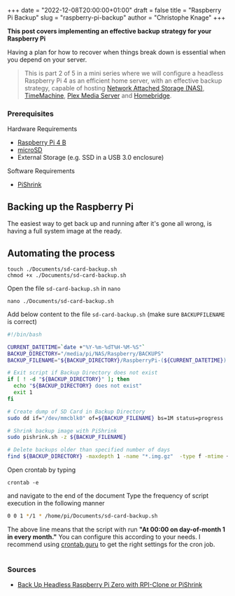 +++
date = "2022-12-08T20:00:00+01:00"
draft = false
title = "Raspberry Pi Backup"
slug = "raspberry-pi-backup"
author = "Christophe Knage"
+++

**This post covers implementing an effective backup strategy for your Raspberry Pi**

Having a plan for how to recover when things break down is essential when you depend on your server.

> This is part 2 of 5 in a mini series where we will configure a headless Raspberry Pi 4 as an efficient home server, with an effective backup strategy, capable of hosting [Network Attached Storage (NAS)](https://en.wikipedia.org/wiki/Network-attached_storage), [TimeMachine](https://support.apple.com/en-gb/HT201250), [Plex Media Server](https://www.plex.tv) and [Homebridge](https://homebridge.io).

### Prerequisites

Hardware Requirements
- [Raspberry Pi 4 B](https://www.raspberrypi.com/products/raspberry-pi-4-model-b/)
- [microSD](https://www.raspberrypi.com/documentation/computers/getting-started.html#sd-cards)
- External Storage (e.g. SSD in a USB 3.0 enclosure)

Software Requirements
- [PiShrink](https://github.com/Drewsif/PiShrink)

## Backing up the Raspberry Pi

The easiest way to get back up and running after it's gone all wrong, is having a full system image at the ready.

## Automating the process


```console
touch ./Documents/sd-card-backup.sh
chmod +x ./Documents/sd-card-backup.sh
```

Open the file `sd-card-backup.sh` in `nano`

```console
nano ./Documents/sd-card-backup.sh
```

Add below content to the file `sd-card-backup.sh` (make sure `BACKUPFILENAME` is correct)
``` bash
#!/bin/bash

CURRENT_DATETIME=`date +"%Y-%m-%dT%H-%M-%S"`
BACKUP_DIRECTORY="/media/pi/NAS/Raspberry/BACKUPS"
BACKUP_FILENAME="${BACKUP_DIRECTORY}/RaspberryPi-(${CURRENT_DATETIME}).img"

# Exit script if Backup Directory does not exist
if [ ! -d "${BACKUP_DIRECTORY}" ]; then
  echo "${BACKUP_DIRECTORY} does not exist"
  exit 1
fi

# Create dump of SD Card in Backup Directory
sudo dd if="/dev/mmcblk0" of=${BACKUP_FILENAME} bs=1M status=progress

# Shrink backup image with PiShrink
sudo pishrink.sh -z ${BACKUP_FILENAME}

# Delete backups older than specified number of days
find ${BACKUP_DIRECTORY} -maxdepth 1 -name "*.img.gz"  -type f -mtime +365  -delete
```

Open crontab by typing 

```console
crontab -e
```

and navigate to the end of the document
Type the frequency of script execution in the following manner

```bash
0 0 1 */1 * /home/pi/Documents/sd-card-backup.sh
```

The above line means that the script with run **"At 00:00 on day-of-month 1 in every month."** You can configure this according to your needs. I recommend using [crontab.guru](https://crontab.guru/#0_4_*/21_*_*) to get the right settings for the cron job.

#
### Sources

- [Back Up Headless Raspberry Pi Zero with RPI-Clone or PiShrink](https://robotzero.one/headless-pi-zero-backup-clone/)